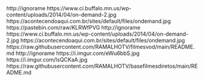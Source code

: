<?xml version="1.0" encoding="UTF-8" standalone="yes"?>
<item>
<item>
<title>Filmes On Demand Servidor Torrent</title>
<link>http://ignorame</link>
<thumbnail>https://www.ci.buffalo.mn.us/wp-content/uploads/2014/04/on-demand-2.jpg</thumbnail>
<fanart>https://acontecendoaqui.com.br/sites/default/files/ondemand.jpg</fanart>
<externallink>https://pastebin.com/raw/KLRWfPVG</externallink>
</item>
 
<item>
<title>Filmes On Demand Servidor Links Diretos</title>
<link>http://ignorame</link>
<thumbnail>https://www.ci.buffalo.mn.us/wp-content/uploads/2014/04/on-demand-2.jpg</thumbnail>
<fanart>https://acontecendoaqui.com.br/sites/default/files/ondemand.jpg</fanart>
<externallink>https://raw.githubusercontent.com/RAMALHOTV/filmesvod/main/README.md</externallink>
</item>

<item>
<title>Filmes On Demand Coleção Especias </title>
<link>http://ignorame</link>
<thumbnail>https://i.imgur.com/eWu6bbS.jpg</thumbnail>
<fanart>https://i.imgur.com/lsQCKaA.jpg</fanart>
<externallink>https://raw.githubusercontent.com/RAMALHOTV/basefilmesdiretos/main/README.md</externallink>
</item>
